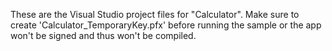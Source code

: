 These are the Visual Studio project files for "Calculator". Make sure to create 'Calculator_TemporaryKey.pfx' before running the sample or the app won't be signed and thus won't be compiled.
